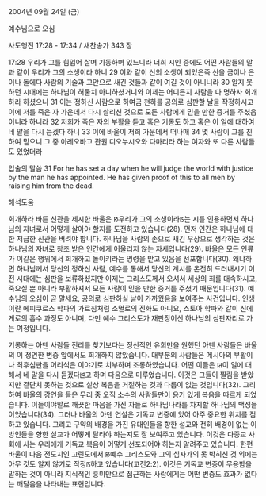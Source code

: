 2004년 09월 24일 (금)

예수님으로 오심



사도행전 17:28 - 17:34 / 새찬송가 343 장


17:28 우리가 그를 힘입어 살며 기동하며 있느니라 너희 시인 중에도 어떤 사람들의 말과 같이 우리가 그의 소생이라 하니 29 이와 같이 신의 소생이 되었은즉 신을 금이나 은이나 돌에다 사람의 기술과 고안으로 새긴 것들과 같이 여길 것이 아니니라 30 알지 못하던 시대에는 하나님이 허물치 아니하셨거니와 이제는 어디든지 사람을 다 명하사 회개하라 하셨으니 31 이는 정하신 사람으로 하여금 천하를 공의로 심판할 날을 작정하시고 이에 저를 죽은 자 가운데서 다시 살리신 것으로 모든 사람에게 믿을 만한 증거를 주셨음이니라 하니라 32 저희가 죽은 자의 부활을 듣고 혹은 기롱도 하고 혹은 이 일에 대하여 네 말을 다시 듣겠다 하니 33 이에 바울이 저희 가운데서 떠나매 34 몇 사람이 그를 친하여 믿으니 그 중 아레오바고 관원 디오누시오와 다마리라 하는 여자와 또 다른 사람들도 있었더라

입술의 말씀
31 For he has set a day when he will judge the world with justice by the man he has appointed. He has given proof of this to all men by raising him from the dead.

해석도움





회개하라
바른 신관을 제시한 바울은 ꡐ우리가 그의 소생이라ꡑ는 시를 인용하면서 하나님의 자녀로서 어떻게 살아야 할지를 도전하고 있습니다(28). 먼저 인간은 하나님에 대한 저급한 신관을 버려야 합니다. 하나님을 사람의 손으로 새긴 우상으로 생각하는 것은 하나님의 자녀로 창조 받은 인간에게 어울리지 않는 자세입니다(29). 바울은 모든 인류가 이같은 행위에서 회개하고 돌이키라는 명령을 받고 있음을 선포합니다(30). 왜냐하면 하나님께서 당신의 정하신 사람, 예수를 통해서 당신의 계시를 온전히 드러내시기 이전 시대에는 심판을 보류하셨지만 이제는 그리스도께서 오셔서 세상의 죄를 대속하시고, 죽으실 뿐 아니라 부활하셔서 모든 사람이 믿을 만한 증거를 주셨기 때문입니다(31). 예수님의 오심이 곧 말세요, 공의로 심판하실 날이 가까웠음을 보여주는 사건입니다. 인생이란 에피쿠로스 학파의 가르침처럼 소멸로의 진화도 아니요, 스토아 학파와 같이 신에게로의 흡수 과정도 아니며, 다만 예수 그리스도가 재판장이신 하나님의 심판자리로 가는 여정입니다.   

기롱하는 아덴 사람들
진리를 찾기보다는 정신적인 유희만을 원했던 아덴 사람들은 바울의 이 정연한 변증 앞에서도 회개하지 않았습니다. 대부분의 사람들은 메시아의 부활이나 최후심판을 어리석은 이야기로 치부하며 조롱하였습니다. 어떤 이들은 ꡒ이 일에 대해서 네 말을 다시 듣겠다ꡓ고 하며 다음으로 미루었습니다. 이것은 그들이 찔림을 받았지만 결단치 못하는 것으로 실상 복음을 거절하는 것과 다름이 없는 것입니다(32). 그리하여 바울의 강연을 들은 무리 중 오직 소수의 사람들만이 용기 있게 복음을 따르게 되었습니다. 이들이야말로 깨끗한 마음을 가진 자들로 하나님나라를 차지할 하나님의 백성들이었습니다(34). 그러나 바울의 아덴 연설은 기독교 변증에 있어 아주 중요한 위치를 점하고 있습니다. 그리고 구약의 배경을 가진 유대인들을 향한 설교와 전혀 배경이 없는 이방인들을 향한 설교가 어떻게 달라야 하는지도 잘 보여주고 있습니다. 이것은 다종교 사회에 사는 우리에게 기독교 복음이 어떻게 선포되어야 하는지 알려주고 있습니다. 한편 바울이 다음 전도지인 고린도에서 ꡐ예수 그리스도와 그의 십자가의 못 박히신 것 외에는 아무 것도 알지 않기로 작정ꡑ하고 있습니다(고전2:2). 이것은 기독교 변증이 무용함을 말하는 것이 아니라 지식적인 흥미만으로 접근하는 사람에게는 어떤 변증도 효과가 없다는 깨달음을 나타내는 표현입니다.